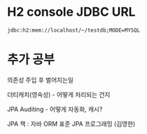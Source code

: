 # H2 console JDBC URL

```
jdbc:h2:mem://localhost/~/testdb;MODE=MYSQL
```

# 추가 공부

의존성 주입 후 벌어지는일

더티캐치(영속성) - 어떻게 처리되는 건지

JPA Auditing - 어떻게 자동화, 캐시?

JPA 책 : 자바 ORM 표준 JPA 프로그래밍 (김영한)
